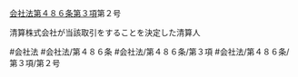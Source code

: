 [会社法第４８６条第３項](会社法＿＿＿＿第４８６条第３項)第２号

清算株式会社が当該取引をすることを決定した清算人


#会社法
#会社法/第４８６条
#会社法/第４８６条/第３項
#会社法/第４８６条/第３項/第２号
